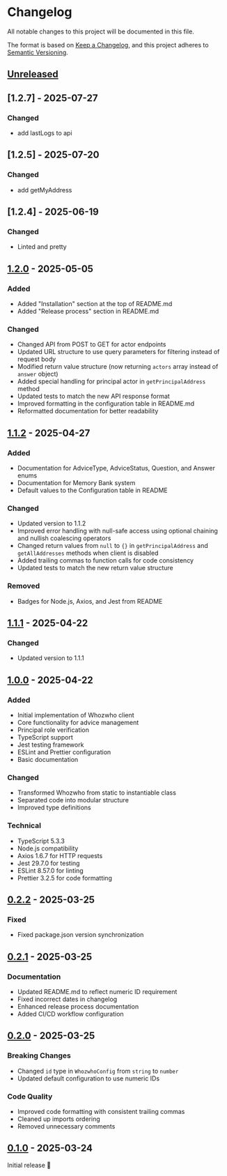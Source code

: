 # Changelog

All notable changes to this project will be documented in this file.

The format is based on [Keep a Changelog](https://keepachangelog.com/en/1.0.0/),
and this project adheres to [Semantic Versioning](https://semver.org/spec/v2.0.0.html).

## [Unreleased]

## [1.2.7] - 2025-07-27

### Changed

- add lastLogs to api

## [1.2.5] - 2025-07-20

### Changed

- add getMyAddress

## [1.2.4] - 2025-06-19

### Changed

- Linted and pretty

## [1.2.0] - 2025-05-05

### Added

- Added "Installation" section at the top of README.md
- Added "Release process" section in README.md

### Changed

- Changed API from POST to GET for actor endpoints
- Updated URL structure to use query parameters for filtering instead of request body
- Modified return value structure (now returning `actors` array instead of `answer` object)
- Added special handling for principal actor in `getPrincipalAddress` method
- Updated tests to match the new API response format
- Improved formatting in the configuration table in README.md
- Reformatted documentation for better readability

## [1.1.2] - 2025-04-27

### Added

- Documentation for AdviceType, AdviceStatus, Question, and Answer enums
- Documentation for Memory Bank system
- Default values to the Configuration table in README

### Changed

- Updated version to 1.1.2
- Improved error handling with null-safe access using optional chaining and nullish coalescing operators
- Changed return values from `null` to `{}` in `getPrincipalAddress` and `getAllAddresses` methods when client is
  disabled
- Added trailing commas to function calls for code consistency
- Updated tests to match the new return value structure

### Removed

- Badges for Node.js, Axios, and Jest from README

## [1.1.1] - 2025-04-22

### Changed

- Updated version to 1.1.1

## [1.0.0] - 2025-04-22

### Added

- Initial implementation of Whozwho client
- Core functionality for advice management
- Principal role verification
- TypeScript support
- Jest testing framework
- ESLint and Prettier configuration
- Basic documentation

### Changed

- Transformed Whozwho from static to instantiable class
- Separated code into modular structure
- Improved type definitions

### Technical

- TypeScript 5.3.3
- Node.js compatibility
- Axios 1.6.7 for HTTP requests
- Jest 29.7.0 for testing
- ESLint 8.57.0 for linting
- Prettier 3.2.5 for code formatting

## [0.2.2] - 2025-03-25

### Fixed

- Fixed package.json version synchronization

## [0.2.1] - 2025-03-25

### Documentation

- Updated README.md to reflect numeric ID requirement
- Fixed incorrect dates in changelog
- Enhanced release process documentation
- Added CI/CD workflow configuration

## [0.2.0] - 2025-03-25

### Breaking Changes

- Changed `id` type in `WhozwhoConfig` from `string` to `number`
- Updated default configuration to use numeric IDs

### Code Quality

- Improved code formatting with consistent trailing commas
- Cleaned up imports ordering
- Removed unnecessary comments

## [0.1.0] - 2025-03-24

Initial release 🎉

[Unreleased]: https://github.com/mlefree/whozwho-client/compare/v1.2.0...HEAD

[1.2.0]: https://github.com/mlefree/whozwho-client/compare/v1.1.2...v1.2.0

[1.1.2]: https://github.com/mlefree/whozwho-client/compare/v1.1.1...v1.1.2

[1.1.1]: https://github.com/mlefree/whozwho-client/compare/v1.0.0...v1.1.1

[1.0.0]: https://github.com/mlefree/whozwho-client/compare/v0.2.2...v1.0.0

[0.2.2]: https://github.com/mlefree/whozwho-client/compare/v0.2.1...v0.2.2

[0.2.1]: https://github.com/mlefree/whozwho-client/compare/v0.2.0...v0.2.1

[0.2.0]: https://github.com/mlefree/whozwho-client/compare/v0.1.0...v0.2.0

[0.1.0]: https://github.com/mlefree/whozwho-client/releases/tag/v0.1.0
